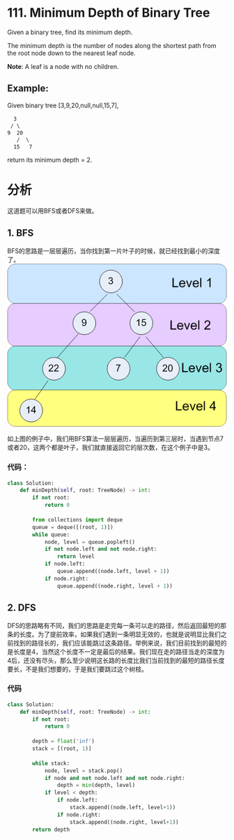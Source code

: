 # 111. Minimum Depth of Binary Tree
Given a binary tree, find its minimum depth.

The minimum depth is the number of nodes along the shortest path from the root node down to the nearest leaf node.

**Note**: A leaf is a node with no children.

## Example:

Given binary tree [3,9,20,null,null,15,7],

      3
     / \
    9  20
       /  \
      15   7
return its minimum depth = 2.
# 分析
这道题可以用BFS或者DFS来做。
## 1. BFS
BFS的思路是一层层遍历，当你找到第一片叶子的时候，就已经找到最小的深度了。
<img src="tree.png">

如上图的例子中，我们用BFS算法一层层遍历，当遍历到第三层时，当遇到节点7或者20，这两个都是叶子，我们就直接返回它的层次数，在这个例子中是3。
### 代码：
```Python
class Solution:
    def minDepth(self, root: TreeNode) -> int:
        if not root:
            return 0

        from collections import deque
        queue = deque([(root, 1)])
        while queue:
            node, level = queue.popleft()
            if not node.left and not node.right:
                return level
            if node.left:
                queue.append((node.left, level + 1))
            if node.right:
                queue.append((node.right, level + 1))
```
## 2. DFS
DFS的思路略有不同，我们的思路是走完每一条可以走的路径，然后返回最短的那条的长度。为了提前效率，如果我们遇到一条明显无效的，也就是说明显比我们之前找到的路径长的，我们应该能跳过这条路径。举例来说，我们目前找到的最短的是长度是4，当然这个长度不一定是最后的结果。我们现在走的路径当走的深度为4后，还没有尽头，那么至少说明这长路的长度比我们当前找到的最短的路径长度要长，不是我们想要的，于是我们要跳过这个树枝。
### 代码
```Python
class Solution:
    def minDepth(self, root: TreeNode) -> int:
        if not root:
            return 0

        depth = float('inf')
        stack = [(root, 1)]

        while stack:
            node, level = stack.pop()
            if node and not node.left and not node.right:
                depth = min(depth, level)
            if level < depth:
                if node.left:
                    stack.append((node.left, level+1))
                if node.right:
                    stack.append((node.right, level+1))
        return depth
```

## 